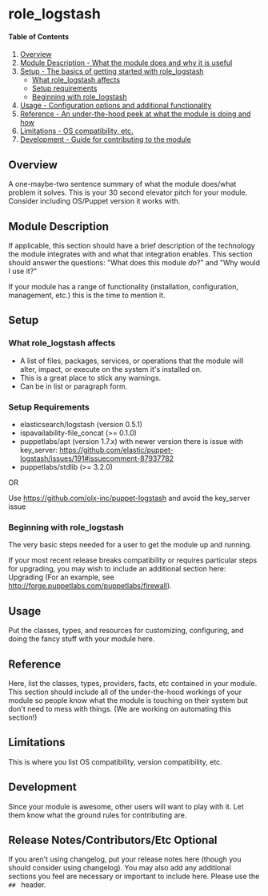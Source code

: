 # role_logstash

#### Table of Contents

1. [Overview](#overview)
2. [Module Description - What the module does and why it is useful](#module-description)
3. [Setup - The basics of getting started with role_logstash](#setup)
    * [What role_logstash affects](#what-role_logstash-affects)
    * [Setup requirements](#setup-requirements)
    * [Beginning with role_logstash](#beginning-with-role_logstash)
4. [Usage - Configuration options and additional functionality](#usage)
5. [Reference - An under-the-hood peek at what the module is doing and how](#reference)
5. [Limitations - OS compatibility, etc.](#limitations)
6. [Development - Guide for contributing to the module](#development)

## Overview

A one-maybe-two sentence summary of what the module does/what problem it solves.
This is your 30 second elevator pitch for your module. Consider including
OS/Puppet version it works with.

## Module Description

If applicable, this section should have a brief description of the technology
the module integrates with and what that integration enables. This section
should answer the questions: "What does this module *do*?" and "Why would I use
it?"

If your module has a range of functionality (installation, configuration,
management, etc.) this is the time to mention it.

## Setup

### What role_logstash affects

* A list of files, packages, services, or operations that the module will alter,
  impact, or execute on the system it's installed on.
* This is a great place to stick any warnings.
* Can be in list or paragraph form.

### Setup Requirements

- elasticsearch/logstash (version 0.5.1)
- ispavailability-file_concat (>= 0.1.0)
- puppetlabs/apt (version 1.7.x) with newer version there is issue with key_server: https://github.com/elastic/puppet-logstash/issues/191#issuecomment-87937782
- puppetlabs/stdlib (>= 3.2.0)

OR

Use https://github.com/olx-inc/puppet-logstash and avoid the key_server issue

### Beginning with role_logstash

The very basic steps needed for a user to get the module up and running.

If your most recent release breaks compatibility or requires particular steps
for upgrading, you may wish to include an additional section here: Upgrading
(For an example, see http://forge.puppetlabs.com/puppetlabs/firewall).

## Usage

Put the classes, types, and resources for customizing, configuring, and doing
the fancy stuff with your module here.

## Reference

Here, list the classes, types, providers, facts, etc contained in your module.
This section should include all of the under-the-hood workings of your module so
people know what the module is touching on their system but don't need to mess
with things. (We are working on automating this section!)

## Limitations

This is where you list OS compatibility, version compatibility, etc.

## Development

Since your module is awesome, other users will want to play with it. Let them
know what the ground rules for contributing are.

## Release Notes/Contributors/Etc **Optional**

If you aren't using changelog, put your release notes here (though you should
consider using changelog). You may also add any additional sections you feel are
necessary or important to include here. Please use the `## ` header.
